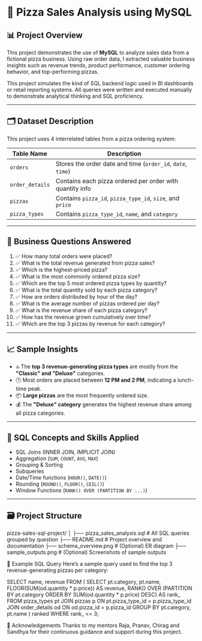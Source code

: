 # 🍕 Pizza Sales Analysis using MySQL

## 📊 Project Overview

This project demonstrates the use of **MySQL** to analyze sales data from a fictional pizza business. Using raw order data, I extracted valuable business insights such as revenue trends, product performance, customer ordering behavior, and top-performing pizzas.

This project simulates the kind of SQL backend logic used in BI dashboards or retail reporting systems. All queries were written and executed manually to demonstrate analytical thinking and SQL proficiency.

---

## 🗂️ Dataset Description

This project uses 4 interrelated tables from a pizza ordering system:

| Table Name      | Description                                                |
|-----------------|------------------------------------------------------------|
| `orders`        | Stores the order date and time (`order_id`, `date`, `time`)|
| `order_details` | Contains each pizza ordered per order with quantity info   |
| `pizzas`        | Contains `pizza_id`, `pizza_type_id`, `size`, and `price`  |
| `pizza_types`   | Contains `pizza_type_id`, `name`, and `category`           |

---

## 🎯 Business Questions Answered

1. ✅ How many total orders were placed?
2. ✅ What is the total revenue generated from pizza sales?
3. ✅ Which is the highest-priced pizza?
4. ✅ What is the most commonly ordered pizza size?
5. ✅ Which are the top 5 most ordered pizza types by quantity?
6. ✅ What is the total quantity sold by each pizza category?
7. ✅ How are orders distributed by hour of the day?
8. ✅ What is the average number of pizzas ordered per day?
9. ✅ What is the revenue share of each pizza category?
10. ✅ How has the revenue grown cumulatively over time?
11. ✅ Which are the top 3 pizzas by revenue for each category?

---

## 📈 Sample Insights

- 🔝 The **top 3 revenue-generating pizza types** are mostly from the **"Classic" and "Deluxe"** categories.
- 🕒 Most orders are placed between **12 PM and 2 PM**, indicating a lunch-time peak.
- 📦 **Large pizzas** are the most frequently ordered size.
- 💰 The **"Deluxe" category** generates the highest revenue share among all pizza categories.

---

## 🧠 SQL Concepts and Skills Applied

- SQL Joins (INNER JOIN, IMPLICIT JOIN)
- Aggregation (`SUM`, `COUNT`, `AVG`, `MAX`)
- Grouping & Sorting
- Subqueries
- Date/Time functions (`HOUR()`, `DATE()`)
- Rounding (`ROUND()`, `FLOOR()`, `CEIL()`)
- Window Functions (`RANK() OVER (PARTITION BY ...)`)

---

## 🗃️ Project Structure

pizza-sales-sql-project/
│
├── pizza_sales_analysis.sql       # All SQL queries grouped by question
├── README.md                      # Project overview and documentation
├── schema_overview.png            # (Optional) ER diagram
├── sample_outputs.png             # (Optional) Screenshots of sample outputs


🧾 Example SQL Query
Here’s a sample query used to find the top 3 revenue-generating pizzas per category:

SELECT name, revenue
FROM (
    SELECT pt.category, pt.name,
           FLOOR(SUM(od.quantity * p.price)) AS revenue,
           RANK() OVER (PARTITION BY pt.category ORDER BY SUM(od.quantity * p.price) DESC) AS rank_
    FROM pizza_types pt
    JOIN pizzas p ON pt.pizza_type_id = p.pizza_type_id
    JOIN order_details od ON od.pizza_id = p.pizza_id
    GROUP BY pt.category, pt.name
) ranked
WHERE rank_ <= 3;

🙌 Acknowledgements
Thanks to my mentors Raja, Pranav, Chirag and Sandhya for their continuous guidance and support during this project.
